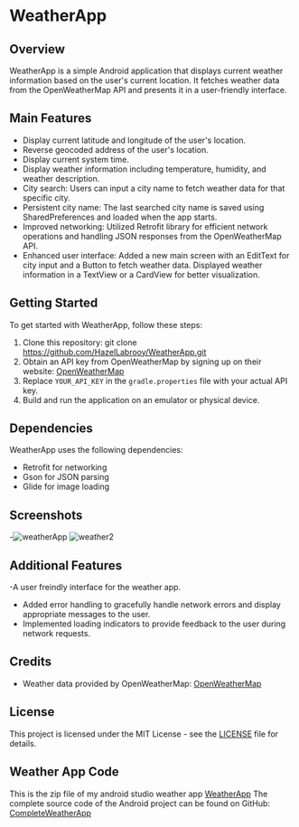 # WeatherApp

## Overview
WeatherApp is a simple Android application that displays current weather information based on the user's current location. It fetches weather data from the OpenWeatherMap API and presents it in a user-friendly interface.

## Main Features
- Display current latitude and longitude of the user's location.
- Reverse geocoded address of the user's location.
- Display current system time.
- Display weather information including temperature, humidity, and weather description.
- City search: Users can input a city name to fetch weather data for that specific city.
- Persistent city name: The last searched city name is saved using SharedPreferences and loaded when the app starts.
- Improved networking: Utilized Retrofit library for efficient network operations and handling JSON responses from the OpenWeatherMap API.
- Enhanced user interface: Added a new main screen with an EditText for city input and a Button to fetch weather data. Displayed weather information in a TextView or a CardView for better visualization.

## Getting Started
To get started with WeatherApp, follow these steps:

1. Clone this repository:
git clone https://github.com/HazelLabrooy/WeatherApp.git
2. Obtain an API key from OpenWeatherMap by signing up on their website: [OpenWeatherMap](https://openweathermap.org/)
3. Replace `YOUR_API_KEY` in the `gradle.properties` file with your actual API key.
4. Build and run the application on an emulator or physical device.

## Dependencies
WeatherApp uses the following dependencies:
- Retrofit for networking
- Gson for JSON parsing
- Glide for image loading

## Screenshots
-![weatherApp](https://github.com/HazelLabrooy/WeatherApp/assets/158300148/3980249c-740c-47e9-bb81-0e65497c77c4)
![weather2](https://github.com/HazelLabrooy/WeatherApp/assets/158300148/ebb78b6f-b686-4d9f-b3db-ba58a7d49a01)


## Additional Features
-A user freindly interface for the weather app.
- Added error handling to gracefully handle network errors and display appropriate messages to the user.
- Implemented loading indicators to provide feedback to the user during network requests.

## Credits
- Weather data provided by OpenWeatherMap: [OpenWeatherMap](https://openweathermap.org/)

## License
This project is licensed under the MIT License - see the [LICENSE](LICENSE.txt) file for details.

## Weather App Code
This is the zip file of my android studio weather app [WeatherApp](https://github.com/HazelLabrooy/WeatherApp/blob/main/WeatherInformation.zip)
The complete source code of the Android project can be found on GitHub: [CompleteWeatherApp](https://github.com/HazelLabrooy/WeatherApp/blob/main/WeatherInformation_full.zip)

